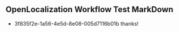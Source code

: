 ## OpenLocalization Workflow Test MarkDown
* 3f835f2e-1a56-4e5d-8e08-005d7116b01b thanks!

<!--HONumber=Aug16_HO4-->


